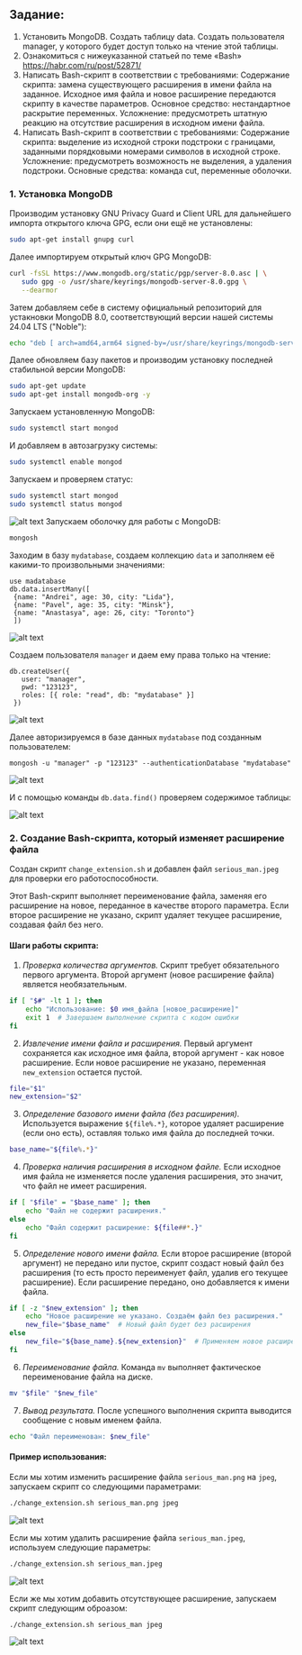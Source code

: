 ## Задание:
1. Установить MongoDB. Создать таблицу data. Создать пользователя manager, у которого будет доступ только на чтение этой таблицы.
2. Ознакомиться с нижеуказанной статьей по теме «Bash» https://habr.com/ru/post/52871/
3. Написать Bash-скрипт в соответствии с требованиями:
Содержание скрипта: замена существующего расширения в имени файла на заданное. Исходное имя файла и новое расширение передаются скрипту в качестве параметров.
Основное средство: нестандартное раскрытие переменных.
Усложнение: предусмотреть штатную реакцию на отсутствие расширения в исходном имени файла.
4. Написать Bash-скрипт в соответствии с требованиями:
Содержание скрипта: выделение из исходной строки подстроки с границами, заданными порядковыми номерами символов в исходной строке.
Усложнение: предусмотреть возможность не выделения, а удаления подстроки.
Основные средства: команда cut, переменные оболочки.

### 1. Установка MongoDB
Производим установку GNU Privacy Guard и Client URL для дальнейшего импорта открытого ключа GPG, если они ещё не установлены:
```Bash
sudo apt-get install gnupg curl
```
Далее импортируем открытый ключ GPG MongoDB:
```Bash
curl -fsSL https://www.mongodb.org/static/pgp/server-8.0.asc | \
   sudo gpg -o /usr/share/keyrings/mongodb-server-8.0.gpg \
   --dearmor
```
Затем добавляем себе в систему официальный репозиторий для устакновки MongoDB 8.0, соответствующий версии нашей системы 24.04 LTS ("Noble"):
```Bash
echo "deb [ arch=amd64,arm64 signed-by=/usr/share/keyrings/mongodb-server-8.0.gpg ] https://repo.mongodb.org/apt/ubuntu noble/mongodb-org/8.0 multiverse" | sudo tee /etc/apt/sources.list.d/mongodb-org-8.0.list
```
Далее обновляем базу пакетов и производим установку последней стабильной версии MongoDB:
```Bash
sudo apt-get update
sudo apt-get install mongodb-org -y
```

Запускаем установленную MongoDB:
```Bash
sudo systemctl start mongod
```
И добавляем в автозагрузку системы:
```Bash
sudo systemctl enable mongod
```
Запускаем и проверяем статус:
```Bash
sudo systemctl start mongod
sudo systemctl status mongod
```
![alt text](images/image-1.png)
Запускаем оболочку для работы с MongoDB:
```Bash
mongosh
```

Заходим в базу `mydatabase`, создаем коллекцию `data` и заполняем её какими-то произвольными значениями:
```
use madatabase
db.data.insertMany([
 {name: "Andrei", age: 30, city: "Lida"},
 {name: "Pavel", age: 35, city: "Minsk"},
 {name: "Anastasya", age: 26, city: "Toronto"}
 ])
```
![alt text](images/image.png)

Создаем пользователя `manager` и даем ему права только на чтение:
```
db.createUser({
   user: "manager",
   pwd: "123123",
   roles: [{ role: "read", db: "mydatabase" }]
 })
 ```
 ![alt text](images/image-2.png)

 Далее авторизируемся в базе данных `mydatabase` под созданным пользователем:
 ```
 mongosh -u "manager" -p "123123" --authenticationDatabase "mydatabase"
 ```
 ![alt text](images/image-3.png)
 
 И с помощью команды `db.data.find()` проверяем содержимое таблицы:
 
 ![alt text](images/image-5.png)

### 2. Создание Bash-скрипта, который изменяет расширение файла
Создан скрипт `change_extension.sh` и добавлен файл `serious_man.jpeg` для проверки его работоспособности.

Этот Bash-скрипт выполняет переименование файла, заменяя его расширение на новое, переданное в качестве второго параметра. Если второе расширение не указано, скрипт удаляет текущее расширение, создавая файл без него.

#### Шаги работы скрипта:
1. _Проверка количества аргументов._
Скрипт требует обязательного первого аргумента. Второй аргумент (новое расширение файла) является необязательным.
```Bash
if [ "$#" -lt 1 ]; then
    echo "Использование: $0 имя_файла [новое_расширение]"
    exit 1  # Завершаем выполнение скрипта с кодом ошибки
fi
```
2. _Извлечение имени файла и расширения._
Первый аргумент сохраняется как исходное имя файла, второй аргумент - как новое расширение. Если новое расширение не указано, переменная `new_extension` остается пустой.
```Bash
file="$1"
new_extension="$2"
```
3. _Определение базового имени файла (без расширения)._
Используется выражение `${file%.*}`, которое удаляет расширение (если оно есть), оставляя только имя файла до последней точки.
```Bash
base_name="${file%.*}"
```
4. _Проверка наличия расширения в исходном файле._
Если исходное имя файла не изменяется после удаления расширения, это значит, что файл не имеет расширения.
```Bash
if [ "$file" = "$base_name" ]; then
    echo "Файл не содержит расширения."
else
    echo "Файл содержит расширение: ${file##*.}"
fi
```
5. _Определение нового имени файла._
Если второе расширение (второй аргумент) не передано или пустое, скрипт создаст новый файл без расширения (то есть просто переименует файл, удалив его текущее расширение).
Если расширение передано, оно добавляется к имени файла.
```Bash
if [ -z "$new_extension" ]; then
    echo "Новое расширение не указано. Создаём файл без расширения."
    new_file="$base_name"  # Новый файл будет без расширения
else
    new_file="${base_name}.${new_extension}"  # Применяем новое расширение
fi
```
6. _Переименование файла._
Команда `mv` выполняет фактическое переименование файла на диске.
```Bash
mv "$file" "$new_file"
```
7. _Вывод результата._
После успешного выполнения скрипта выводится сообщение с новым именем файла.
```Bash
echo "Файл переименован: $new_file"
```

#### Пример использования:
Если мы хотим изменить расширение файла `serious_man.png` на `jpeg`, запускаем скрипт со следующими параметрами:
```Bash
./change_extension.sh serious_man.png jpeg
```
![alt text](images/change1.png)

Если мы хотим удалить расширение файла `serious_man.jpeg`, используем следующие параметры:
```Bash
./change_extension.sh serious_man.jpeg
```
![alt text](images/change2.png)

Если же мы хотим добавить отсутствующее расширение, запускаем скрипт следующим оброазом:
```Bash
./change_extension.sh serious_man jpeg
```
![alt text](images/change3.png)
